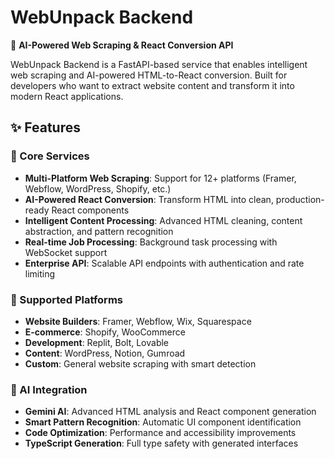 # WebUnpack Backend

🚀 **AI-Powered Web Scraping & React Conversion API**

WebUnpack Backend is a FastAPI-based service that enables intelligent web scraping and AI-powered HTML-to-React conversion. Built for developers who want to extract website content and transform it into modern React applications.

## ✨ Features

### 🔧 Core Services
- **Multi-Platform Web Scraping**: Support for 12+ platforms (Framer, Webflow, WordPress, Shopify, etc.)
- **AI-Powered React Conversion**: Transform HTML into clean, production-ready React components
- **Intelligent Content Processing**: Advanced HTML cleaning, content abstraction, and pattern recognition
- **Real-time Job Processing**: Background task processing with WebSocket support
- **Enterprise API**: Scalable API endpoints with authentication and rate limiting

### 🎯 Supported Platforms
- **Website Builders**: Framer, Webflow, Wix, Squarespace
- **E-commerce**: Shopify, WooCommerce
- **Development**: Replit, Bolt, Lovable
- **Content**: WordPress, Notion, Gumroad
- **Custom**: General website scraping with smart detection

### 🤖 AI Integration
- **Gemini AI**: Advanced HTML analysis and React component generation
- **Smart Pattern Recognition**: Automatic UI component identification
- **Code Optimization**: Performance and accessibility improvements
- **TypeScript Generation**: Full type safety with generated interfaces

